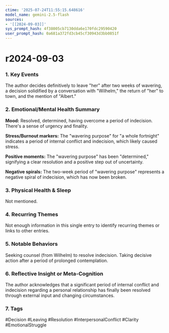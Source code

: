 ```yaml
---
ctime: '2025-07-24T11:55:15.648616'
model_name: gemini-2.5-flash
sources:
- '[[2024-09-03]]'
sys_prompt_hash: 4f38005cb7130dda6e170fdc29590420
user_prompt_hash: 0a681a372fd3cb45cf30943d3bb0851f
---
```

# r2024-09-03

### 1. Key Events
The author decides definitively to leave "her" after two weeks of wavering, a decision solidified by a conversation with "Wilhelm," the return of "her" to town, and the mention of "Albert."

### 2. Emotional/Mental Health Summary
**Mood:** Resolved, determined, having overcome a period of indecision. There's a sense of urgency and finality.

**Stress/Burnout markers:** The "wavering purpose" for "a whole fortnight" indicates a period of internal conflict and indecision, which likely caused stress.

**Positive moments:** The "wavering purpose" has been "determined," signifying a clear resolution and a positive step out of uncertainty.

**Negative spirals:** The two-week period of "wavering purpose" represents a negative spiral of indecision, which has now been broken.

### 3. Physical Health & Sleep
Not mentioned.

### 4. Recurring Themes
Not enough information in this single entry to identify recurring themes or links to other entries.

### 5. Notable Behaviors
Seeking counsel (from Wilhelm) to resolve indecision. Taking decisive action after a period of prolonged contemplation.

### 6. Reflective Insight or Meta-Cognition
The author acknowledges that a significant period of internal conflict and indecision regarding a personal relationship has finally been resolved through external input and changing circumstances.

### 7. Tags
#Decision #Leaving #Resolution #InterpersonalConflict #Clarity #EmotionalStruggle